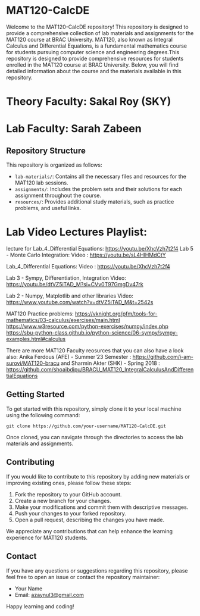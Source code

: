 # MAT120-CalcDE

Welcome to the MAT120-CalcDE repository! This repository is designed to provide a comprehensive collection of lab materials and assignments for the MAT120 course at BRAC University. MAT120, also known as Integral Calculus and Differential Equations, is a fundamental mathematics course for students pursuing computer science and engineering degrees.This repository is designed to provide comprehensive resources for students enrolled in the MAT120 course at BRAC University. Below, you will find detailed information about the course and the materials available in this repository.
 # Theory Faculty: Sakal Roy (SKY) 
   # Lab Faculty: Sarah Zabeen


## Repository Structure

This repository is organized as follows:

- `lab-materials/`: Contains all the necessary files and resources for the MAT120 lab sessions.
- `assignments/`: Includes the problem sets and their solutions for each assignment throughout the course.
- `resources/`: Provides additional study materials, such as practice problems, and useful links.

# Lab Video Lectures Playlist:
lecture for Lab_4_Differential Equations: https://youtu.be/XhcVzh7t2f4
Lab 5 - Monte Carlo Integration:
Video : https://youtu.be/sL4HlHMdCtY

 Lab_4_Differential Equations: 
 Video : https://youtu.be/XhcVzh7t2f4

Lab 3 - Sympy, Differentiation, Integration
Video: https://youtu.be/dtVZ5iTAD_M?si=CVv0T97GmgDv47rk

Lab 2 -  Numpy, Matplotlib and other libraries
Video: https://www.youtube.com/watch?v=dtVZ5iTAD_M&t=2542s

MAT120 Practice problems:
https://vknight.org/pfm/tools-for-mathematics/03-calculus/exercises/main.html
https://www.w3resource.com/python-exercises/numpy/index.php
https://sbu-python-class.github.io/python-science/06-sympy/sympy-examples.html#calculus

There are more MAT120 Faculty reosurces that you can also have a look also:
Anika Ferdous (AFE) - Summer'23 Semester : https://github.com/i-am-surovi/MAT120-bracu and 
Sharmin Akter (SHK) - Spring 2018 : https://github.com/shoaibdipu/BRACU_MAT120_IntegralCalculusAndDifferentialEquations


## Getting Started

To get started with this repository, simply clone it to your local machine using the following command:

```
git clone https://github.com/your-username/MAT120-CalcDE.git
```

Once cloned, you can navigate through the directories to access the lab materials and assignments.

## Contributing

If you would like to contribute to this repository by adding new materials or improving existing ones, please follow these steps:

1. Fork the repository to your GitHub account.
2. Create a new branch for your changes.
3. Make your modifications and commit them with descriptive messages.
4. Push your changes to your forked repository.
5. Open a pull request, describing the changes you have made.

We appreciate any contributions that can help enhance the learning experience for MAT120 students.

## Contact

If you have any questions or suggestions regarding this repository, please feel free to open an issue or contact the repository maintainer:

- Your Name
- Email: azaynul3@gmail.com

Happy learning and coding!
